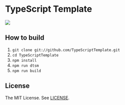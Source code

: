 # TypeScript Template
[![][travis-badge]][travis-link]

## How to build
1. `git clone git://github.com/TypeScriptTemplate.git`
2. `cd TypeScriptTemplate`
3. `npm install`
4. `npm run dtsm`
5. `npm run build`

## License
The MIT License. See [LICENSE](LICENSE).

[travis-link]:  https://travis-ci.org/AyaMorisawa/TypeScriptTemplate
[travis-badge]: http://img.shields.io/travis/AyaMorisawa/TypeScriptTemplate.svg?style=flat-square
